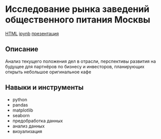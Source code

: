 # Исследование рынка заведений общественного питания Москвы
[HTML](https://github.com/Malakhova-Natalya/Portfolio/blob/main/rest_project/rest_project.html "Заголовок ссылки") [ipynb](https://github.com/Malakhova-Natalya/Portfolio/blob/main/rest_project/rest_project.ipynb "Заголовок ссылки") [презентация](https://github.com/Malakhova-Natalya/Portfolio/blob/main/rest_project/Презентация.pdf "Заголовок ссылки")
## Описание	
Анализ текущего положения дел в отрасли, перспективы развития на будущее для партнёров по бизнесу и инвесторов, планирующих открыть небольшое оригинальное кафе
## Навыки и инструменты
- python 
- pandas 
- matplotlib
- seaborn
- предобработка данных 
- анализ данных
- визуализация

